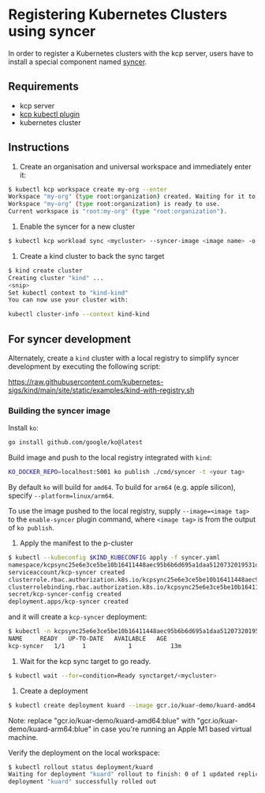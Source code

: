 # Registering Kubernetes Clusters using syncer

In order to register a Kubernetes clusters with the kcp server,
users have to install a special component named [syncer](https://github.com/kcp-dev/kcp/tree/main/docs/architecture#syncer).

## Requirements

- kcp server
- [kcp kubectl plugin](./kubectl-kcp-plugin.md)
- kubernetes cluster

## Instructions

1. Create an organisation and universal workspace and immediately enter it:

```sh
$ kubectl kcp workspace create my-org --enter
Workspace "my-org" (type root:organization) created. Waiting for it to be ready...
Workspace "my-org" (type root:organization) is ready to use.
Current workspace is "root:my-org" (type "root:organization").
```

1. Enable the syncer for a new cluster

```sh
$ kubectl kcp workload sync <mycluster> --syncer-image <image name> -o syncer.yaml
```

1. Create a kind cluster to back the sync target

```sh
$ kind create cluster
Creating cluster "kind" ...
<snip>
Set kubectl context to "kind-kind"
You can now use your cluster with:

kubectl cluster-info --context kind-kind
```

## For syncer development

Alternately, create a `kind` cluster with a local registry to simplify syncer development by executing the
following script:

https://raw.githubusercontent.com/kubernetes-sigs/kind/main/site/static/examples/kind-with-registry.sh

### Building the syncer image

Install `ko`:

```sh
go install github.com/google/ko@latest
```

Build image and push to the local registry integrated with `kind`:

```sh
KO_DOCKER_REPO=localhost:5001 ko publish ./cmd/syncer -t <your tag>
```

By default `ko` will build for `amd64`. To build for `arm64` (e.g. apple silicon), specify
`--platform=linux/arm64`.

To use the image pushed to the local registry, supply `--image=<image tag>` to the
`enable-syncer` plugin command, where `<image tag>` is from the output of `ko publish`.

1. Apply the manifest to the p-cluster

```sh
$ kubectl --kubeconfig $KIND_KUBECONFIG apply -f syncer.yaml
namespace/kcpsync25e6e3ce5be10b16411448aec95b6b6d695a1daa5120732019531d8d created
serviceaccount/kcp-syncer created
clusterrole.rbac.authorization.k8s.io/kcpsync25e6e3ce5be10b16411448aec95b6b6d695a1daa5120732019531d8d created
clusterrolebinding.rbac.authorization.k8s.io/kcpsync25e6e3ce5be10b16411448aec95b6b6d695a1daa5120732019531d8d created
secret/kcp-syncer-config created
deployment.apps/kcp-syncer created
```

and it will create a `kcp-syncer` deployment:

```sh
$ kubectl -n kcpsync25e6e3ce5be10b16411448aec95b6b6d695a1daa5120732019531d8d get deployments
NAME     READY   UP-TO-DATE   AVAILABLE   AGE
kcp-syncer   1/1     1            1           13m
```

1. Wait for the kcp sync target to go ready.

```sh
$ kubectl wait --for=condition=Ready synctarget/<mycluster>
```

1. Create a deployment

```sh
$ kubectl create deployment kuard --image gcr.io/kuar-demo/kuard-amd64:blue
```

Note: replace "gcr.io/kuar-demo/kuard-amd64:blue" with "gcr.io/kuar-demo/kuard-arm64:blue" in case you're running
an Apple M1 based virtual machine.

Verify the deployment on the local workspace:

```sh
$ kubectl rollout status deployment/kuard
Waiting for deployment "kuard" rollout to finish: 0 of 1 updated replicas are available...
deployment "kuard" successfully rolled out
```
